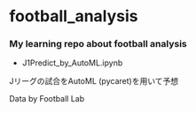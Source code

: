 # football_analysis

### My learning repo about football analysis


- J1Predict_by_AutoML.ipynb

Jリーグの試合をAutoML (pycaret)を用いて予想

Data by Football Lab


